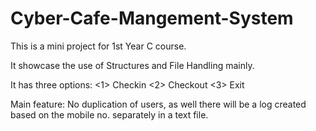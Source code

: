 # Cyber-Cafe-Mangement-System
This is a mini project for 1st Year C course.  

It showcase the use of Structures and File Handling mainly.

It has three options:
<1> Checkin
<2> Checkout
<3> Exit

Main feature: No duplication of users, as well there will be a log created based on the mobile no. separately in a text file. 

